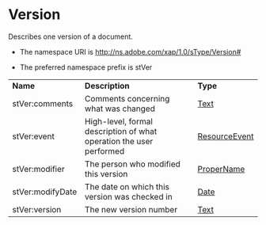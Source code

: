 # Version

Describes one version of a document.

- The namespace URI is http://ns.adobe.com/xap/1.0/sType/Version#

- The preferred namespace prefix is stVer

|    |           |    |
|----|-----------|----|
|**Name**|**Description**|**Type**|
|stVer:comments|Comments concerning what was changed  |[Text](../index.md#text)|
|stVer:event|High-level, formal description of what operation the user performed  |[ResourceEvent](./ResourceEvent.md)|
|stVer:modifier|The person who modified this version  |[ProperName](../index.md#propername)|
|stVer:modifyDate|The date on which this version was checked in  |[Date](../index.md#date)|
|stVer:version|The new version number  |[Text](../index.md#text)|
